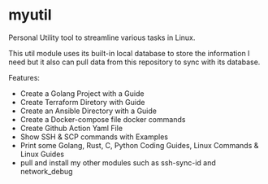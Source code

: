 # myutil
Personal Utility tool to streamline various tasks in Linux.

This util module uses its built-in local database to store the information I need but it also can pull data from this repository to sync with its database.

Features:
- Create a Golang Project with a Guide
- Create Terraform Diretory with Guide 
- Create an Ansible Directory with a Guide
- Create a Docker-compose file docker commands 
- Create Github Action Yaml File
- Show SSH & SCP commands with Examples
- Print some Golang, Rust, C, Python Coding Guides, Linux Commands & Linux Guides
- pull and install my other modules such as ssh-sync-id and network_debug
